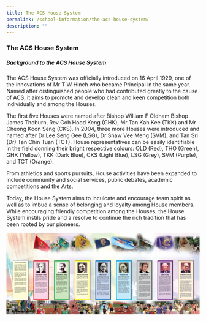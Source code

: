 ```yaml
---
title: The ACS House System
permalink: /school-information/the-acs-house-system/
description: ""
---
```

### **The ACS House System**
##### **Background to the ACS House System**
The ACS House System was officially introduced on 16 April 1929, one of the innovations of Mr T W Hinch who became Principal in the same year. Named after distinguished people who had contributed greatly to the cause of ACS, it aims to promote and develop clean and keen competition both individually and among the Houses. 

The first five Houses were named after Bishop William F Oldham Bishop James Thoburn, Rev Goh Hood Keng (GHK), Mr Tan Kah Kee (TKK) and Mr Cheong Koon Seng (CKS). In 2004, three more Houses were introduced and named after Dr Lee Seng Gee (LSG), Dr Shaw Vee Meng (SVM), and Tan Sri (Dr) Tan Chin Tuan (TCT). House representatives can be easily identifiable in the field donning their bright respective colours: OLD (Red), THO (Green), GHK (Yellow), TKK (Dark Blue), CKS (Light Blue), LSG (Grey), SVM (Purple), and TCT (Orange). 

From athletics and sports pursuits, House activities have been expanded to include community and social services, public debates, academic competitions and the Arts. 

Today, the House System aims to inculcate and encourage team spirit as well as to imbue a sense of belonging and loyalty among House members. While encouraging friendly competition among the Houses, the House System instils pride and a resolve to continue the rich tradition that has been rooted by our pioneers.

![](/images/ACSwall_2808.jpg)
